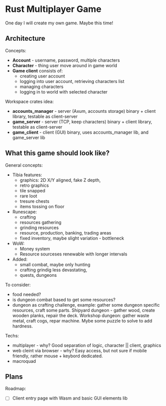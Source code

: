 # Rust Multiplayer Game

One day I will create my own game. Maybe this time!

## Architecture

Concepts: 
- **Account** - username, password, multiple characters
- **Character** - thing user move around in game world
- **Game client** consists of:
  - creating user account
  - logging into user account, retrieving characters list
  - managing characters
  - logging in to world with selected character

Workspace crates idea:
- **accounts_manager** - server (Axum, accounts storage) binary + client library, testable as client-server
- **game_server** - server (TCP, keep characters) binary + client library, testable as client-server
- **game_client** - client (GUI) binary, uses accounts_manager lib, and game_server lib

## What this game should look like?

General concepts:
- Tibia features:
  - graphics: 2D X/Y aligned, fake Z depth,
  - retro graphics
  - tile snapped
  - rare loot
  - tresure chests
  - items tossing on floor
- Runescape:
  - crafting 
  - resources gathering
  - grinding resources
  - resource, production, banking, trading areas
  - fixed inventory, maybe slight variation - bottleneck
- WoW:
  - Money system
  - Resource sourceses renewable with longer intervals
- Added:
  - small combat, maybe only hunting
  - crafting grindig less devastating,
  - quests, dungeons

To consider:
- food needed?
- is dungeon combat based to get some resources?
- dungeon as crafting challenge, example: gather some dungeon specific resources, craft some parts. Shipyard dungeon - gather wood, create wooden planks, repair the deck. Workshop dungeon: gather waste metal, craft cogs, repar machine. Mybe some puzzle to solve to add hardness.

Techs:
- multiplayer - why? Good separation of logic, character || client, graphics
- web cleint via browser - why? Easy access, but not sure if mobile friendly, rather mouse + keybord dedicated.
- macroquad

## Plans

Roadmap:
- [ ] Client entry page with Wasm and basic GUI elements lib